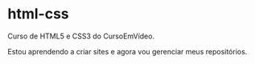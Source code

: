 # html-css
 Curso de HTML5 e CSS3 do CursoEmVídeo.

 Estou aprendendo a criar sites e agora vou gerenciar meus repositórios.